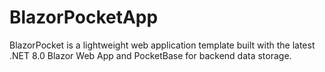 # BlazorPocketApp
BlazorPocket is a lightweight web application template built with the latest .NET 8.0 Blazor Web App and PocketBase for backend data storage.

